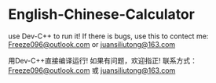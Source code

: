 # English-Chinese-Calculator
use Dev-C++ to run it! 
If there is bugs, use this to contect me:
Freeze096@outlook.com or juansiliutong@163.com

用Dev-C++直接编译运行!
如果有问题，欢迎指正!
联系方式：Freeze096@outlook.com 或 juansiliutong@163.com
